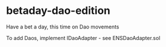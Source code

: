 # betaday-dao-edition
Have a bet a day, this time on Dao movements

To add Daos, implement IDaoAdapter - see ENSDaoAdapter.sol
